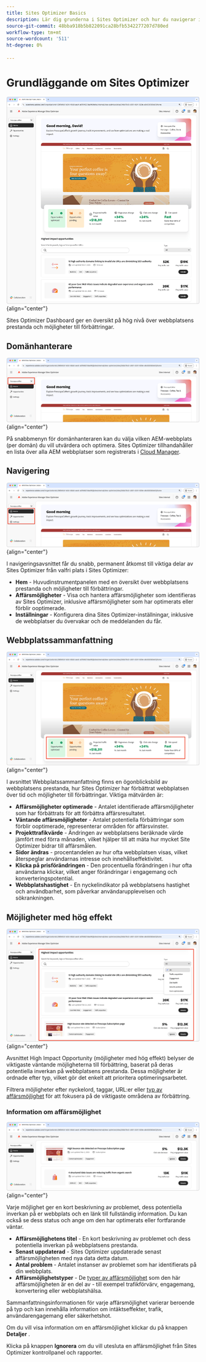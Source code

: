 ```yaml
---
title: Sites Optimizer Basics
description: Lär dig grunderna i Sites Optimizer och hur du navigerar i det.
source-git-commit: 48bba918b5b822091ca28bfb5342277207d780ed
workflow-type: tm+mt
source-wordcount: '511'
ht-degree: 0%

---
```



# Grundläggande om Sites Optimizer

![Sites Optimizer home](./assets/basics/hero.png){align="center"}

Sites Optimizer Dashboard ger en översikt på hög nivå över webbplatsens prestanda och möjligheter till förbättringar.

## Domänhanterare

![Domänhanterare för webbplatsoptimering](./assets/basics/domain-manager.png){align="center"}

På snabbmenyn för domänhanteraren kan du välja vilken AEM-webbplats (per domän) du vill utvärdera och optimera. Sites Optimizer tillhandahåller en lista över alla AEM webbplatser som registrerats i [Cloud Manager](https://experienceleague.adobe.com/en/docs/experience-manager-cloud-service/content/implementing/using-cloud-manager/edge-delivery-sites/add-edge-delivery-site).

## Navigering

![Webbplatsoptimering, navigering](./assets/basics/navigation.png){align="center"}

I navigeringsavsnittet får du snabb, permanent åtkomst till viktiga delar av Sites Optimizer från valfri plats i Sites Optimizer:

* **Hem** - Huvudinstrumentpanelen med en översikt över webbplatsens prestanda och möjligheter till förbättringar.
* **Affärsmöjligheter** - Visa och hantera affärsmöjligheter som identifieras av Sites Optimizer, inklusive affärsmöjligheter som har optimerats eller förblir ooptimerade.
* **Inställningar** - Konfigurera dina Sites Optimizer-inställningar, inklusive de webbplatser du övervakar och de meddelanden du får.

## Webbplatssammanfattning

![Webbplatsoptimering - sammanfattning](./assets/basics/site-summary.png){align="center"}

I avsnittet Webbplatssammanfattning finns en ögonblicksbild av webbplatsens prestanda, hur Sites Optimizer har förbättrat webbplatsen över tid och möjligheter till förbättringar. Viktiga mätvärden är:

* **Affärsmöjligheter optimerade** - Antalet identifierade affärsmöjligheter som har förbättrats för att förbättra affärsresultatet.
* **Väntande affärsmöjligheter** - Antalet potentiella förbättringar som förblir ooptimerade, representerar områden för affärsvinster.
* **Projekttrafikvärde** - Ändringen av webbplatsens beräknade värde jämfört med förra månaden, vilket hjälper till att mäta hur mycket Site Optimizer bidrar till affärsmålen.
* **Sidor ändras** - procentandelen av hur ofta webbplatsen visas, vilket återspeglar användarnas intresse och innehållseffektivitet.
* **Klicka på prisförändringen** - Den procentuella förändringen i hur ofta användarna klickar, vilket anger förändringar i engagemang och konverteringspotential.
* **Webbplatshastighet** - En nyckelindikator på webbplatsens hastighet och användbarhet, som påverkar användarupplevelsen och sökrankningen.

## Möjligheter med hög effekt

![Webbplatsoptimering - möjligheter med hög effekt](./assets/basics/high-impact-opportunities.png){align="center"}

Avsnittet High Impact Opportunity (möjligheter med hög effekt) belyser de viktigaste väntande möjligheterna till förbättring, baserat på deras potentiella inverkan på webbplatsens prestanda. Dessa möjligheter är ordnade efter typ, vilket gör det enkelt att prioritera optimeringsarbetet.

Filtrera möjligheter efter nyckelord, taggar, URL:er eller [typ av affärsmöjlighet](../opportunity-types/overview.md) för att fokusera på de viktigaste områdena av förbättring.


### Information om affärsmöjlighet

![Webbplatsoptimering - möjlighet att skapa hög effekt](./assets/basics/high-impact-opportunity-details.png){align="center"}

Varje möjlighet ger en kort beskrivning av problemet, dess potentiella inverkan på er webbplats och en länk till fullständig information. Du kan också se dess status och ange om den har optimerats eller fortfarande väntar.

* **Affärsmöjlighetens titel** - En kort beskrivning av problemet och dess potentiella inverkan på webbplatsens prestanda.
* **Senast uppdaterad** - Sites Optimizer uppdaterade senast affärsmöjligheten med nya data detta datum.
* **Antal problem** - Antalet instanser av problemet som har identifierats på din webbplats.
* **Affärsmöjlighetstyper** - De [typer av affärsmöjlighet](../opportunity-types/overview.md) som den här affärsmöjligheten är en del av - till exempel trafikförvärv, engagemang, konvertering eller webbplatshälsa.

Sammanfattningsinformationen för varje affärsmöjlighet varierar beroende på typ och kan innehålla information om intäktseffekter, trafik, användarengagemang eller säkerhetshot.

Om du vill visa information om en affärsmöjlighet klickar du på knappen **Detaljer** .

Klicka på knappen **Ignorera** om du vill utesluta en affärsmöjlighet från Sites Optimizer kontrollpanel och rapporter.
